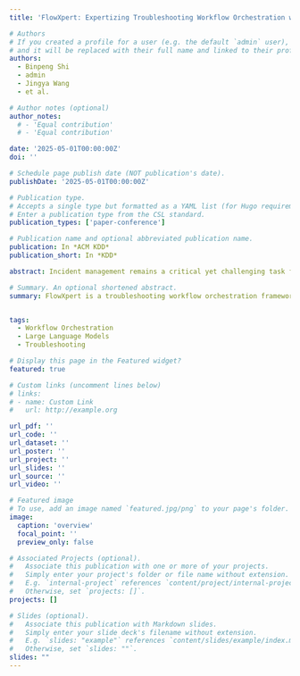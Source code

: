 ```yaml
---
title: 'FlowXpert: Expertizing Troubleshooting Workflow Orchestration with Knowledge Base and Multi-Agent Coevolution'

# Authors
# If you created a profile for a user (e.g. the default `admin` user), write the username (folder name) here
# and it will be replaced with their full name and linked to their profile.
authors:
  - Binpeng Shi
  - admin
  - Jingya Wang
  - et al.

# Author notes (optional)
author_notes:
  # - 'Equal contribution'
  # - 'Equal contribution'

date: '2025-05-01T00:00:00Z'
doi: ''

# Schedule page publish date (NOT publication's date).
publishDate: '2025-05-01T00:00:00Z'

# Publication type.
# Accepts a single type but formatted as a YAML list (for Hugo requirements).
# Enter a publication type from the CSL standard.
publication_types: ['paper-conference']

# Publication name and optional abbreviated publication name.
publication: In *ACM KDD*
publication_short: In *KDD*

abstract: Incident management remains a critical yet challenging task for large-scale cloud services. Most cloud service providers abstract troubleshooting into predefined workflows for different incidents, offering step-by-step guidance. However, manually crafting workflows is resource-consuming and knowledge-intensive, hindering large-scale deployment. Most automated techniques for workflow orchestration rely on large language models (LLMs) to handle complex tasks but overlook key aspects of troubleshooting, including complex expertise, domain requirements, and the reliability of AI feedback. These limitations undermine workflow quality. Therefore, we propose FlowXpert, a novel framework for troubleshooting workflow orchestration. Leveraging LLMs, it first builds a knowledge base centered on incident-aware nodes to precisely depict expertise. Then, fed into AI feedback and synthetic preference data, reinforcement learning is applied to refine the workflow generator and evaluator. To assess troubleshooting workflows, we introduce OpsFlowBench based on Huawei Cloud’s datacenter switch operation documents. Benchmark tests under the tailored STEPScore metric validate its effectiveness. Furthermore, during a 10-week deployment in Huawei Cloud’s datacenter network, FlowXpert provided valuable support to both on-call engineers and AI executors, as evidenced by empirical data and case study.

# Summary. An optional shortened abstract.
summary: FlowXpert is a troubleshooting workflow orchestration framework that uses LLMs to build an incident-aware knowledge base and applies reinforcement learning with AI feedback to improve workflow generation. Evaluated on OpsFlowBench and deployed in Huawei Cloud’s datacenter, it demonstrated effectiveness in supporting engineers and AI agents.


tags:
  - Workflow Orchestration
  - Large Language Models
  - Troubleshooting

# Display this page in the Featured widget?
featured: true

# Custom links (uncomment lines below)
# links:
# - name: Custom Link
#   url: http://example.org

url_pdf: ''
url_code: ''
url_dataset: ''
url_poster: ''
url_project: ''
url_slides: ''
url_source: ''
url_video: ''

# Featured image
# To use, add an image named `featured.jpg/png` to your page's folder.
image:
  caption: 'overview'
  focal_point: ''
  preview_only: false

# Associated Projects (optional).
#   Associate this publication with one or more of your projects.
#   Simply enter your project's folder or file name without extension.
#   E.g. `internal-project` references `content/project/internal-project/index.md`.
#   Otherwise, set `projects: []`.
projects: []

# Slides (optional).
#   Associate this publication with Markdown slides.
#   Simply enter your slide deck's filename without extension.
#   E.g. `slides: "example"` references `content/slides/example/index.md`.
#   Otherwise, set `slides: ""`.
slides: ""
---
```


<!-- {{% callout note %}}
Click the _Cite_ button above to demo the feature to enable visitors to import publication metadata into their reference management software.
{{% /callout %}}

{{% callout note %}}
Create your slides in Markdown - click the _Slides_ button to check out the example.
{{% /callout %}}

Add the publication's **full text** or **supplementary notes** here. You can use rich formatting such as including [code, math, and images](https://docs.hugoblox.com/content/writing-markdown-latex/). -->
